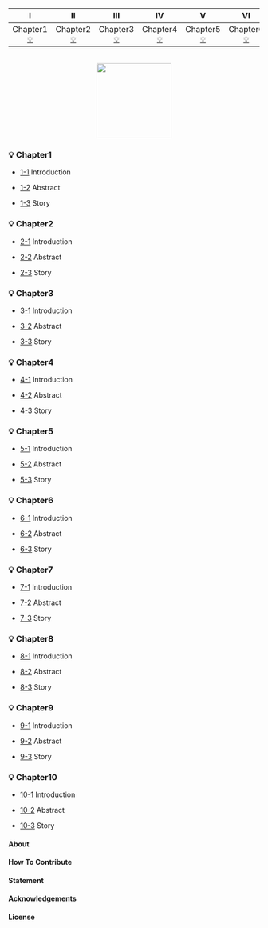 | Ⅰ | Ⅱ | Ⅲ | Ⅳ | Ⅴ | Ⅵ | Ⅶ | Ⅷ | Ⅸ | Ⅹ |
| :--------: | :---------: | :---------: | :---------: | :---------: | :---------:| :---------: | :-------: | :-------:| :------:|
| Chapter1 [:bulb:](#bulb-Chapter1) | Chapter2 [:bulb:](#bulb-Chapter2)|Chapter3 [:bulb:](#bulb-Chapter3) | Chapter4 [:bulb:](#bulb-Chapter4) |Chapter5 [:bulb:](#bulb-Chapter5)| Chapter6 [:bulb:](#bulb-Chapter6)| Chapter7 [:bulb:](#bulb-Chapter7)| Chapter8 [:bulb:](#bulb-Chapter8)| Chapter9 [:bulb:](#bulb-Chapter9)| Chapter10 [:bulb:](#bulb-Chapter10) |

<br>

<div align="center">
    <img src="../resources/Book.png" width="150px">
</div> 

### :bulb: Chapter1

- [1-1](www.google.com)
  Introduction

- [1-2](www.google.com)
  Abstract
  
 - [1-3](www.google.com)
  Story

### :bulb: Chapter2

- [2-1](www.google.com)
  Introduction

- [2-2](www.google.com)
  Abstract
  
 - [2-3](www.google.com)
  Story
  
### :bulb: Chapter3

- [3-1](www.google.com)
  Introduction

- [3-2](www.google.com)
  Abstract
  
 - [3-3](www.google.com)
  Story

### :bulb: Chapter4

- [4-1](www.google.com)
  Introduction

- [4-2](www.google.com)
  Abstract
  
 - [4-3](www.google.com)
  Story
  
### :bulb: Chapter5

- [5-1](www.google.com)
  Introduction

- [5-2](www.google.com)
  Abstract
  
 - [5-3](www.google.com)
  Story
  
### :bulb: Chapter6

- [6-1](www.google.com)
  Introduction

- [6-2](www.google.com)
  Abstract
  
 - [6-3](www.google.com)
  Story
  
### :bulb: Chapter7

- [7-1](www.google.com)
  Introduction

- [7-2](www.google.com)
  Abstract
  
 - [7-3](www.google.com)
  Story
  
### :bulb: Chapter8

- [8-1](www.google.com)
  Introduction

- [8-2](www.google.com)
  Abstract
  
 - [8-3](www.google.com)
  Story
  
### :bulb: Chapter9

- [9-1](www.google.com)
  Introduction

- [9-2](www.google.com)
  Abstract
  
 - [9-3](www.google.com)
  Story
  
### :bulb: Chapter10

- [10-1](www.google.com)
  Introduction

- [10-2](www.google.com)
  Abstract
  
 - [10-3](www.google.com)
  Story

#### About


#### How To Contribute


#### Statement


#### Acknowledgements


#### License
